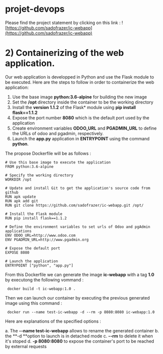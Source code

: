 # projet-devops
Please find the project statement by clicking on this link : ![https://github.com/sadofrazer/ic-webapp](https://github.com/sadofrazer/ic-webapp)

# 2) Containerizing of the web application. 
Our web application is developped in Python and use the Flask module to be executed. Here are the steps to follow in order to containerize the web application: 

1. Use the base image **python:3.6-alpine** for building the new image
2. Set the **/opt** directory inside the container to be the working directory
3. Install  the **version 1.1.2** of the Flask* module using **pip install flask==1.1.2**
4. Expose the port number **8080** which is the default port used by the application
5. Create environment variables **ODOO_URL** and **PGADMIN_URL** to define the URLs of odoo and pgadmin, respectively.
6. Launch the **app.py** application in **ENTRYPOINT** using the command **python**.

The propose Dockerfile will be as follows : 
```
# Use this base image to execute the application
FROM python:3.6-alpine

# Specify the working directory
WORKDIR /opt

# Update and install Git to get the application's source code from github 
RUN apk update
RUN apk add git
RUN git clone https://github.com/sadofrazer/ic-webapp.git /opt/ 

# Install the Flask module 
RUN pip install flask==1.1.2

# Define the environment variables to set urls of Odoo and pgAdmin applications
ENV ODOO_URL=http://www.odoo.com
ENV PGADMIN_URL=http://www.pgadmin.org

# Expose the default port
EXPOSE 8080

# Launch the application
ENTRYPOINT ["python", "app.py"]
```
From this Dockerfile we can generate the image **ic-webapp** with a tag **1.0** by executong the following vommand : 

```
 docker build -t ic-webapp:1.0 .
```
Then we can launch our container by executing the previous generated image using this command :

```
 docker run --name test-ic-webapp -d --rm -p 8080:8080 ic-webapp:1.0
```
Here are explanations of the specified options : 

a. The **--name test-ic-webapp** allows to rename the generated container
b. the **-d **option to launch is in detached mode
c. **--rm** to delete it when it's stoped
d. **-p 8080:8080** to expose the container's port to be reached by external requests

